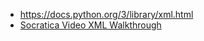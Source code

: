 

- <https://docs.python.org/3/library/xml.html>
- [Socratica Video XML Walkthrough](https://youtu.be/j0xr0-IAqyk)
